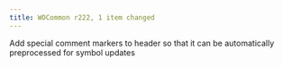 ```yaml
---
title: WOCommon r222, 1 item changed
---
```


Add special comment markers to header so that it can be automatically preprocessed for symbol updates
